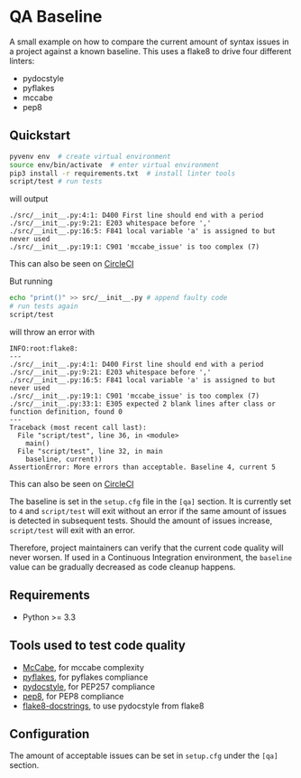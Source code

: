 # QA Baseline

A small example on how to compare the current amount of syntax issues in a
project against a known baseline. This uses a flake8 to drive four different
linters:

- pydocstyle
- pyflakes
- mccabe
- pep8

## Quickstart

```bash
pyvenv env  # create virtual environment
source env/bin/activate  # enter virtual environment
pip3 install -r requirements.txt  # install linter tools
script/test # run tests
```

will output

```
./src/__init__.py:4:1: D400 First line should end with a period
./src/__init__.py:9:21: E203 whitespace before ','
./src/__init__.py:16:5: F841 local variable 'a' is assigned to but never used
./src/__init__.py:19:1: C901 'mccabe_issue' is too complex (7)
```

This can also be seen on [CircleCI](https://circleci.com/gh/justuswilhelm/qa-baseline/7)

But running

```bash
echo "print()" >> src/__init__.py # append faulty code
# run tests again
script/test
```

will throw an error with

```
INFO:root:flake8:
---
./src/__init__.py:4:1: D400 First line should end with a period
./src/__init__.py:9:21: E203 whitespace before ','
./src/__init__.py:16:5: F841 local variable 'a' is assigned to but never used
./src/__init__.py:19:1: C901 'mccabe_issue' is too complex (7)
./src/__init__.py:33:1: E305 expected 2 blank lines after class or function definition, found 0
---
Traceback (most recent call last):
  File "script/test", line 36, in <module>
    main()
  File "script/test", line 32, in main
    baseline, current))
AssertionError: More errors than acceptable. Baseline 4, current 5
```

This can also be seen on [CircleCI](https://circleci.com/gh/justuswilhelm/qa-baseline/8)

The baseline is set in the `setup.cfg` file in the `[qa]` section. It is
currently set to `4` and `script/test` will exit without an error if the same
amount of issues is detected in subsequent tests. Should the amount of issues
increase, `script/test` will exit with an error.

Therefore, project maintainers can verify that the current code quality will
never worsen. If used in a Continuous Integration environment, the
`baseline` value can be gradually decreased as code cleanup happens.

## Requirements

- Python >= 3.3

## Tools used to test code quality

- [McCabe](https://github.com/PyCQA/mccabe), for mccabe complexity
- [pyflakes](https://pypi.python.org/pypi/pyflakes), for pyflakes compliance
- [pydocstyle](http://www.pydocstyle.org), for PEP257 compliance
- [pep8](http://pep8.readthedocs.io/en/release-1.7.x/), for PEP8 compliance
- [flake8-docstrings](https://gitlab.com/pycqa/flake8-docstrings), to use pydocstyle from flake8

## Configuration

The amount of acceptable issues can be set in `setup.cfg` under the `[qa]`
section.
